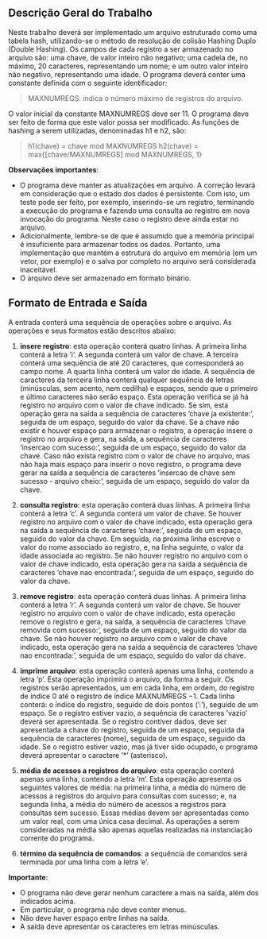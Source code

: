 
## Descrição Geral do Trabalho

Neste trabalho deverá ser implementado um arquivo estruturado como uma tabela hash, utilizando-se o
método de resolução de colisão Hashing Duplo (Double Hashing). Os campos de cada registro a ser armazenado no arquivo são: uma chave, de valor inteiro não negativo; uma cadeia de, no máximo, 20 caracteres, representando um nome; e um outro valor inteiro não negativo, representando uma idade. O programa deverá conter uma constante definida com o seguinte identificador:

> MAXNUMREGS: indica o número máximo de registros do arquivo.

O valor inicial da constante MAXNUMREGS deve ser 11. O programa deve ser feito de forma que este valor possa ser modificado. As funções de hashing a serem utilizadas, denominadas h1 e h2, são: 

> h1(chave) = chave mod MAXNUMREGS 
> h2(chave) = max{[chave/MAXNUMREGS] mod MAXNUMREGS, 1}

**Observações importantes**:

* O programa deve manter as atualizações em arquivo. A correção levará em consideração que o estado dos dados é persistente. Com isto, um teste pode ser feito, por exemplo, inserindo-se um registro, terminando a execução do programa e fazendo uma consulta ao registro em nova invocação do programa. Neste caso o registro deve ainda estar no arquivo.
* Adicionalmente, lembre-se de que é assumido que a memória principal é insuficiente para armazenar todos os dados. Portanto, uma implementação que mantém a estrutura do arquivo em memória (em um vetor, por exemplo) e o salva por completo no arquivo será considerada inaceitável.
* O arquivo deve ser armazenado em formato binário.

## Formato de Entrada e Saída

A entrada conterá uma sequência de operações sobre o arquivo. As operações e seus formatos estão descritos abaixo:

1. **insere registro**: esta operação conterá quatro linhas. A primeira linha conterá a letra ’i’. A segunda conterá um valor de chave. A terceira conterá uma sequência de até 20 caracteres, que corresponderá ao campo nome. A quarta linha conterá um valor de idade. A sequência de caracteres da terceira linha conterá qualquer sequência de letras (minúsculas, sem acento, nem cedilha) e espaços, sendo que o primeiro e último caracteres não serão espaço. Esta operação verifica se já há registro no arquivo com o valor de chave indicado. Se sim, esta operação gera na saída a sequência de caracteres ’chave ja existente:’, seguida de um espaço, seguido do valor da chave. Se a chave não existir e houver espaço para armazenar o registro, a operação insere o registro no arquivo e gera, na saída, a sequência de caracteres ’insercao com sucesso:’, seguida de um espaço, seguido do valor da chave. Caso não exista registro com o valor de chave no arquivo, mas não haja mais espaço para inserir o novo registro, o programa deve gerar na saída a sequência de caracteres ’insercao de chave sem sucesso - arquivo cheio:’, seguida de um espaço, seguido do valor da chave.

2. **consulta registro**: esta operação conterá duas linhas. A primeira linha conterá a letra ’c’. A segunda conterá um valor de chave. Se houver registro no arquivo com o valor de chave indicado, esta operação gera na saída a sequência de caracteres ’chave:’, seguida de um espaço, seguido do valor da chave. Em seguida, na próxima linha escreve o valor do nome associado ao registro, e, na linha seguinte, o valor da idade associada ao registro. Se não houver registro no arquivo com o valor de chave indicado, esta operação gera na saída a sequência de caracteres ’chave nao encontrada:’, seguida de um espaço, seguido do valor da chave.
3. **remove registro**: esta operação conterá duas linhas. A primeira linha conterá a letra ’r’. A segunda conterá um valor de chave. Se houver registro no arquivo com o valor de chave indicado, esta operação remove o registro e gera, na saída, a sequência de caracteres ’chave removida com sucesso:’, seguida de um espaço, seguido do valor da chave. Se não houver registro no arquivo com o valor de chave indicado, esta operação gera na saída a sequência de caracteres ’chave nao encontrada:’, seguida de um espaço, seguido do valor da chave.

4. **imprime arquivo**: esta operação conterá apenas uma linha, contendo a letra ’p’. Esta operação imprimirá o arquivo, da forma a seguir. Os registros serão apresentados, um em cada linha, em ordem, do registro de índice 0 até o registro de índice MAXNUMREGS −1. Cada linha conterá: o índice do registro, seguido de dois pontos (’:’), seguido de um espaço. Se o registro estiver vazio, a sequência de caracteres ’vazio’ deverá ser apresentada. Se o registro contiver dados, deve ser apresentada a chave do registro, seguida de um espaço, seguida da sequência de caracteres (nome), seguida de um espaço, seguido da idade. Se o registro estiver vazio, mas já tiver sido ocupado, o programa deverá apresentar o caractere ’*’ (asterisco).

5. **média de acessos a registros do arquivo**: esta operação conterá apenas uma linha, contendo a letra ’m’. Esta operação apresenta os seguintes valores de média: na primeira linha, a média do número de acessos a registros do arquivo para consultas com sucesso; e, na segunda linha, a média do número de acessos a registros para consultas sem sucesso. Essas médias devem ser apresentadas como um valor real, com uma única casa decimal. As operações a serem consideradas na média são apenas aquelas realizadas na instanciação corrente do programa.

6. **término da sequência de comandos**: a sequência de comandos será terminada por uma linha com a letra ’e’.

**Importante**:

* O programa não deve gerar nenhum caractere a mais na saída, além dos indicados acima.
* Em particular, o programa não deve conter menus.
* Não deve haver espaço entre linhas na saída.
* A saída deve apresentar os caracteres em letras minúsculas.
